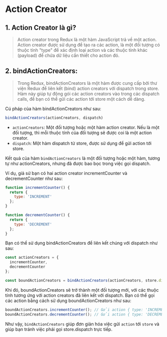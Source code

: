 # Action Creator 

## 1. Action Creator là gì?
> Action creator trong Redux là một hàm JavaScript trả về một action. Action creator được sử dụng để tạo ra các action, là một đối tượng có thuộc tính "type" để xác định loại action và các thuộc tính khác (payload) để chứa dữ liệu cần thiết cho action đó.

## 2. bindActionCreators:
> Trong Redux, bindActionCreators là một hàm được cung cấp bởi thư viện Redux để liên kết (bind) action creators với dispatch trong store. Hàm này giúp tự động gói các action creators vào trong các dispatch calls, để bạn có thể gửi các action tới store một cách dễ dàng.

Cú pháp của hàm bindActionCreators như sau:
```js
bindActionCreators(actionCreators, dispatch)
```
- `actionCreators`: Một đối tượng hoặc một hàm action creator. Nếu là một đối tượng, thì mỗi thuộc tính của đối tượng sẽ được coi là một action creator.
- `dispatch`: Một hàm dispatch từ store, được sử dụng để gửi action tới store.

Kết quả của hàm `bindActionCreators` là một đối tượng hoặc một hàm, tương tự như actionCreators, nhưng đã được bao bọc trong việc gọi dispatch.

Ví dụ, giả sử bạn có hai action creator incrementCounter và decrementCounter như sau:
```js
function incrementCounter() {
  return {
    type: 'INCREMENT'
  };
}

function decrementCounter() {
  return {
    type: 'DECREMENT'
  };
}
```
Bạn có thể sử dụng bindActionCreators để liên kết chúng với dispatch như sau:
```js
const actionCreators = {
  incrementCounter,
  decrementCounter
};

const boundActionCreators = bindActionCreators(actionCreators, store.dispatch);
```
Khi đó, boundActionCreators sẽ trở thành một đối tượng mới, với các thuộc tính tương ứng với action creators đã liên kết với dispatch. Bạn có thể gọi các action bằng cách sử dụng boundActionCreators như sau:
```js
boundActionCreators.incrementCounter(); // Gửi action { type: 'INCREMENT' } tới store
boundActionCreators.decrementCounter(); // Gửi action { type: 'DECREMENT' } tới store
```
Như vậy, `bindActionCreators` giúp đơn giản hóa việc gửi `action` tới `store` và giúp bạn tránh việc phải gọi store.dispatch trực tiếp.





